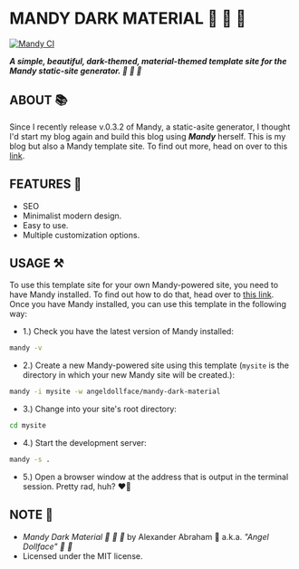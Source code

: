 # MANDY DARK MATERIAL :nail_care: :rocket: :ribbon:

[![Mandy CI](https://github.com/angeldollface/mandy-dark-material/actions/workflows/main.yml/badge.svg)](https://github.com/angeldollface/mandy-dark-material/actions/workflows/main.yml)

***A simple, beautiful, dark-themed, material-themed template site for the Mandy static-site generator. :nail_care: :rocket: :ribbon:***

## ABOUT :books:

Since I recently release v.0.3.2 of Mandy, a static-asite generator, I thought I'd start my blog again and build this blog using ***Mandy*** herself. This is my blog but also a Mandy template site. To find out more, head on over to this [link](https://angeldollface.art/mandys-house).

## FEATURES :test_tube:

- SEO 
- Minimalist modern design.
- Easy to use.
- Multiple customization options.

## USAGE :hammer_and_pick:

To use this template site for your own Mandy-powered site, you need to have Mandy installed. To find out how to do that, head over to [this link](https://angeldollface.art/mandys-house/documentation/installation). Once you have Mandy installed, you can use this template in the following way:

- 1.) Check you have the latest version of Mandy installed:

```bash
mandy -v
```

- 2.) Create a new Mandy-powered site using this template (`mysite` is the directory in which your new Mandy site will be created.):

```bash
mandy -i mysite -w angeldollface/mandy-dark-material
```

- 3.) Change into your site's root directory:

```bash
cd mysite
````

- 4.) Start the development server:

```bash
mandy -s .
```

- 5.) Open a browser window at the address that is output in the terminal session. Pretty rad, huh? :heart_on_fire:

## NOTE :scroll:

- *Mandy Dark Material :nail_care: :rocket: :ribbon:* by Alexander Abraham :black_heart: a.k.a. *"Angel Dollface" :dolls: :ribbon:*
- Licensed under the MIT license.
